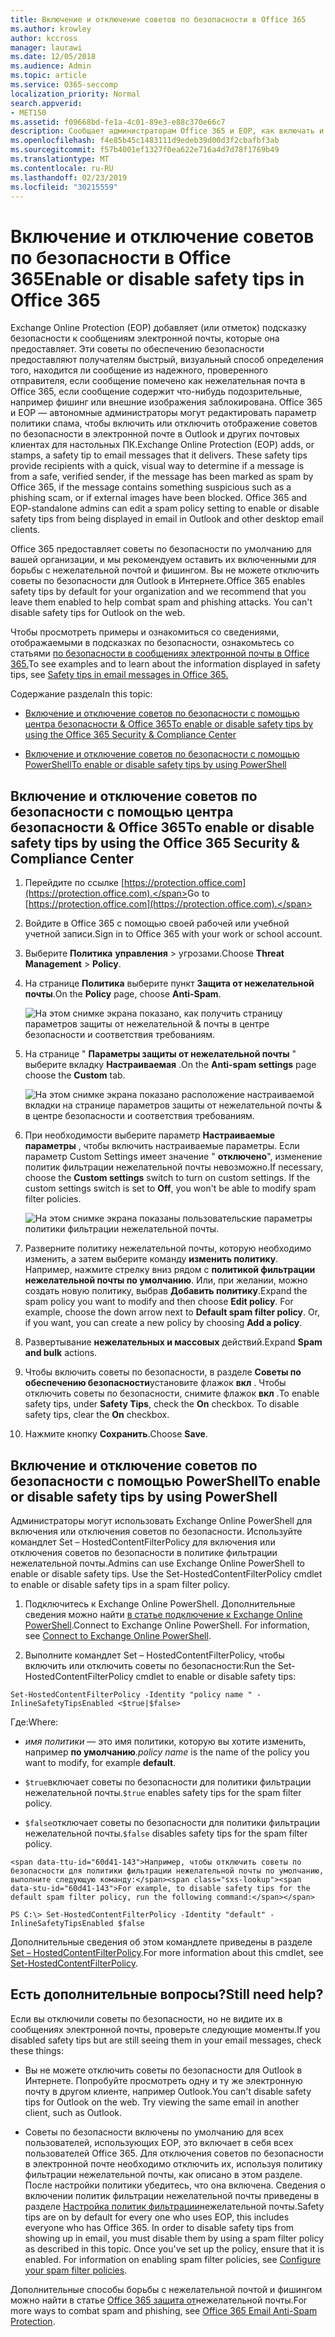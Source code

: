 ```yaml
---
title: Включение и отключение советов по безопасности в Office 365
ms.author: krowley
author: kccross
manager: laurawi
ms.date: 12/05/2018
ms.audience: Admin
ms.topic: article
ms.service: O365-seccomp
localization_priority: Normal
search.appverid:
- MET150
ms.assetid: f09668bd-fe1a-4c01-89e3-e88c370e66c7
description: Сообщает администраторам Office 365 и EOP, как включать и отключать советы по безопасности в сообщениях электронной почты.
ms.openlocfilehash: f4e85b45c1483111d9edeb39d00d3f2cbafbf3ab
ms.sourcegitcommit: f57b4001ef1327f0ea622e716a4d7d78f1769b49
ms.translationtype: MT
ms.contentlocale: ru-RU
ms.lasthandoff: 02/23/2019
ms.locfileid: "30215559"
---
```

# <a name="enable-or-disable-safety-tips-in-office-365"></a><span data-ttu-id="60d41-103">Включение и отключение советов по безопасности в Office 365</span><span class="sxs-lookup"><span data-stu-id="60d41-103">Enable or disable safety tips in Office 365</span></span>

<span data-ttu-id="60d41-p101">Exchange Online Protection (EOP) добавляет (или отметок) подсказку безопасности к сообщениям электронной почты, которые она предоставляет. Эти советы по обеспечению безопасности предоставляют получателям быстрый, визуальный способ определения того, находится ли сообщение из надежного, проверенного отправителя, если сообщение помечено как нежелательная почта в Office 365, если сообщение содержит что-нибудь подозрительные, например фишинг или внешние изображения заблокирована. Office 365 и EOP — автономные администраторы могут редактировать параметр политики спама, чтобы включить или отключить отображение советов по безопасности в электронной почте в Outlook и других почтовых клиентах для настольных ПК.</span><span class="sxs-lookup"><span data-stu-id="60d41-p101">Exchange Online Protection (EOP) adds, or stamps, a safety tip to email messages that it delivers. These safety tips provide recipients with a quick, visual way to determine if a message is from a safe, verified sender, if the message has been marked as spam by Office 365, if the message contains something suspicious such as a phishing scam, or if external images have been blocked. Office 365 and EOP-standalone admins can edit a spam policy setting to enable or disable safety tips from being displayed in email in Outlook and other desktop email clients.</span></span> 
  
<span data-ttu-id="60d41-p102">Office 365 предоставляет советы по безопасности по умолчанию для вашей организации, и мы рекомендуем оставить их включенными для борьбы с нежелательной почтой и фишингом. Вы не можете отключить советы по безопасности для Outlook в Интернете.</span><span class="sxs-lookup"><span data-stu-id="60d41-p102">Office 365 enables safety tips by default for your organization and we recommend that you leave them enabled to help combat spam and phishing attacks. You can't disable safety tips for Outlook on the web.</span></span>
  
<span data-ttu-id="60d41-109">Чтобы просмотреть примеры и ознакомиться со сведениями, отображаемыми в подсказках по безопасности, ознакомьтесь со статьями [по безопасности в сообщениях электронной почты в Office 365.](safety-tips-in-office-365.md)</span><span class="sxs-lookup"><span data-stu-id="60d41-109">To see examples and to learn about the information displayed in safety tips, see [Safety tips in email messages in Office 365.](safety-tips-in-office-365.md)</span></span>
  
<span data-ttu-id="60d41-110">Содержание раздела</span><span class="sxs-lookup"><span data-stu-id="60d41-110">In this topic:</span></span>
  
- [<span data-ttu-id="60d41-111">Включение и отключение советов по безопасности с помощью центра безопасности &amp; Office 365</span><span class="sxs-lookup"><span data-stu-id="60d41-111">To enable or disable safety tips by using the Office 365 Security &amp; Compliance Center</span></span>](enable-or-disable-safety-tips.md#SandCCsafetytip)
    
- [<span data-ttu-id="60d41-112">Включение и отключение советов по безопасности с помощью PowerShell</span><span class="sxs-lookup"><span data-stu-id="60d41-112">To enable or disable safety tips by using PowerShell</span></span>](enable-or-disable-safety-tips.md#pshellsafetytip)
    
## <a name="to-enable-or-disable-safety-tips-by-using-the-office-365-security-amp-compliance-center"></a><span data-ttu-id="60d41-113">Включение и отключение советов по безопасности с помощью центра безопасности &amp; Office 365</span><span class="sxs-lookup"><span data-stu-id="60d41-113">To enable or disable safety tips by using the Office 365 Security &amp; Compliance Center</span></span>
<span data-ttu-id="60d41-114"><a name="SandCCsafetytip"> </a></span><span class="sxs-lookup"><span data-stu-id="60d41-114"></span></span>

1. <span data-ttu-id="60d41-115">Перейдите по ссылке [https://protection.office.com](https://protection.office.com).</span><span class="sxs-lookup"><span data-stu-id="60d41-115">Go to [https://protection.office.com](https://protection.office.com).</span></span>
    
2. <span data-ttu-id="60d41-116">Войдите в Office 365 с помощью своей рабочей или учебной учетной записи.</span><span class="sxs-lookup"><span data-stu-id="60d41-116">Sign in to Office 365 with your work or school account.</span></span>
    
3. <span data-ttu-id="60d41-117">Выберите **Политика** **управления** \> угрозами.</span><span class="sxs-lookup"><span data-stu-id="60d41-117">Choose **Threat Management** \> **Policy**.</span></span> 
    
4. <span data-ttu-id="60d41-118">На странице **Политика** выберите пункт **Защита от нежелательной почты**.</span><span class="sxs-lookup"><span data-stu-id="60d41-118">On the **Policy** page, choose **Anti-Spam**.</span></span>
    
    ![На этом снимке экрана показано, как получить страницу параметров защиты от нежелательной &amp; почты в центре безопасности и соответствия требованиям.](media/b8eb2ee3-2eb1-4ea2-b138-f6d7fb2e23de.png)
  
5. <span data-ttu-id="60d41-120">На странице " **Параметры защиты от нежелательной почты** " выберите вкладку **Настраиваемая** .</span><span class="sxs-lookup"><span data-stu-id="60d41-120">On the **Anti-spam settings** page choose the **Custom** tab.</span></span> 
    
    ![На этом снимке экрана показано расположение настраиваемой вкладки на странице параметров защиты от нежелательной почты &amp; в центре безопасности и соответствия требованиям.](media/1d688d23-e6f3-4de5-84a7-e8ce31786193.png)
  
6. <span data-ttu-id="60d41-p103">При необходимости выберите параметр **Настраиваемые параметры** , чтобы включить настраиваемые параметры. Если параметр Custom Settings имеет значение " **отключено**", изменение политик фильтрации нежелательной почты невозможно.</span><span class="sxs-lookup"><span data-stu-id="60d41-p103">If necessary, choose the **Custom settings** switch to turn on custom settings. If the custom settings switch is set to **Off**, you won't be able to modify spam filter policies.</span></span>
    
    ![На этом снимке экрана показаны пользовательские параметры политики фильтрации нежелательной почты.](media/94f900ad-b556-4a31-a3ac-acfcd72e71b8.png)
  
7. <span data-ttu-id="60d41-p104">Разверните политику нежелательной почты, которую необходимо изменить, а затем выберите команду **изменить политику**. Например, нажмите стрелку вниз рядом с **политикой фильтрации нежелательной почты по умолчанию**. Или, при желании, можно создать новую политику, выбрав **Добавить политику**.</span><span class="sxs-lookup"><span data-stu-id="60d41-p104">Expand the spam policy you want to modify and then choose **Edit policy**. For example, choose the down arrow next to **Default spam filter policy**. Or, if you want, you can create a new policy by choosing **Add a policy**.</span></span>
    
8. <span data-ttu-id="60d41-128">Развертывание **нежелательных и массовых** действий.</span><span class="sxs-lookup"><span data-stu-id="60d41-128">Expand **Spam and bulk** actions.</span></span> 
    
9. <span data-ttu-id="60d41-p105">Чтобы включить советы по безопасности, в разделе **Советы по обеспечению безопасности**установите флажок **вкл** . Чтобы отключить советы по безопасности, снимите флажок **вкл** .</span><span class="sxs-lookup"><span data-stu-id="60d41-p105">To enable safety tips, under **Safety Tips**, check the **On** checkbox. To disable safety tips, clear the **On** checkbox.</span></span> 
    
10. <span data-ttu-id="60d41-131">Нажмите кнопку **Сохранить**.</span><span class="sxs-lookup"><span data-stu-id="60d41-131">Choose **Save**.</span></span>
    
## <a name="to-enable-or-disable-safety-tips-by-using-powershell"></a><span data-ttu-id="60d41-132">Включение и отключение советов по безопасности с помощью PowerShell</span><span class="sxs-lookup"><span data-stu-id="60d41-132">To enable or disable safety tips by using PowerShell</span></span>
<span data-ttu-id="60d41-133"><a name="pshellsafetytip"> </a></span><span class="sxs-lookup"><span data-stu-id="60d41-133"></span></span>

<span data-ttu-id="60d41-p106">Администраторы могут использовать Exchange Online PowerShell для включения или отключения советов по безопасности. Используйте командлет Set – HostedContentFilterPolicy для включения или отключения советов по безопасности в политике фильтрации нежелательной почты.</span><span class="sxs-lookup"><span data-stu-id="60d41-p106">Admins can use Exchange Online PowerShell to enable or disable safety tips. Use the Set-HostedContentFilterPolicy cmdlet to enable or disable safety tips in a spam filter policy.</span></span>
  
1. <span data-ttu-id="60d41-p107">Подключитесь к Exchange Online PowerShell. Дополнительные сведения можно найти [в статье подключение к Exchange Online PowerShell](http://go.microsoft.com/fwlink/p/?LinkId=396554).</span><span class="sxs-lookup"><span data-stu-id="60d41-p107">Connect to Exchange Online PowerShell. For information, see [Connect to Exchange Online PowerShell](http://go.microsoft.com/fwlink/p/?LinkId=396554).</span></span>
    
2. <span data-ttu-id="60d41-138">Выполните командлет Set – HostedContentFilterPolicy, чтобы включить или отключить советы по безопасности:</span><span class="sxs-lookup"><span data-stu-id="60d41-138">Run the Set-HostedContentFilterPolicy cmdlet to enable or disable safety tips:</span></span>
    
  ```
  Set-HostedContentFilterPolicy -Identity "policy name " -InlineSafetyTipsEnabled <$true|$false>
  ```

<span data-ttu-id="60d41-139">Где:</span><span class="sxs-lookup"><span data-stu-id="60d41-139">Where:</span></span>
    
  -  <span data-ttu-id="60d41-140">*имя политики* — это имя политики, которую вы хотите изменить, например **по умолчанию**.</span><span class="sxs-lookup"><span data-stu-id="60d41-140">*policy name*  is the name of the policy you want to modify, for example **default**.</span></span>
    
  -  <span data-ttu-id="60d41-141">`$true`включает советы по безопасности для политики фильтрации нежелательной почты.</span><span class="sxs-lookup"><span data-stu-id="60d41-141">`$true` enables safety tips for the spam filter policy.</span></span> 
    
  -  <span data-ttu-id="60d41-142">`$false`отключает советы по безопасности для политики фильтрации нежелательной почты.</span><span class="sxs-lookup"><span data-stu-id="60d41-142">`$false` disables safety tips for the spam filter policy.</span></span> 
    
    <span data-ttu-id="60d41-143">Например, чтобы отключить советы по безопасности для политики фильтрации нежелательной почты по умолчанию, выполните следующую команду:</span><span class="sxs-lookup"><span data-stu-id="60d41-143">For example, to disable safety tips for the default spam filter policy, run the following command:</span></span>
    
  ```
  PS C:\> Set-HostedContentFilterPolicy -Identity "default" -InlineSafetyTipsEnabled $false
  ```

<span data-ttu-id="60d41-144">Дополнительные сведения об этом командлете приведены в разделе [Set – HostedContentFilterPolicy](https://technet.microsoft.com/library/jj200781.aspx).</span><span class="sxs-lookup"><span data-stu-id="60d41-144">For more information about this cmdlet, see [Set-HostedContentFilterPolicy](https://technet.microsoft.com/library/jj200781.aspx).</span></span>
    
## <a name="still-need-help"></a><span data-ttu-id="60d41-145">Есть дополнительные вопросы?</span><span class="sxs-lookup"><span data-stu-id="60d41-145">Still need help?</span></span>
<span data-ttu-id="60d41-146"><a name="pshellsafetytip"> </a></span><span class="sxs-lookup"><span data-stu-id="60d41-146"></span></span>

<span data-ttu-id="60d41-147">Если вы отключили советы по безопасности, но не видите их в сообщениях электронной почты, проверьте следующие моменты.</span><span class="sxs-lookup"><span data-stu-id="60d41-147">If you disabled safety tips but are still seeing them in your email messages, check these things:</span></span>
  
- <span data-ttu-id="60d41-p108">Вы не можете отключить советы по безопасности для Outlook в Интернете. Попробуйте просмотреть одну и ту же электронную почту в другом клиенте, например Outlook.</span><span class="sxs-lookup"><span data-stu-id="60d41-p108">You can't disable safety tips for Outlook on the web. Try viewing the same email in another client, such as Outlook.</span></span>
    
- <span data-ttu-id="60d41-p109">Советы по безопасности включены по умолчанию для всех пользователей, использующих EOP, это включает в себя всех пользователей Office 365. Для отключения советов по безопасности в электронной почте необходимо отключить их, используя политику фильтрации нежелательной почты, как описано в этом разделе. После настройки политики убедитесь, что она включена. Сведения о включении политик фильтрации нежелательной почты приведены в разделе [Настройка политик фильтрации](https://technet.microsoft.com/library/jj200684.aspx)нежелательной почты.</span><span class="sxs-lookup"><span data-stu-id="60d41-p109">Safety tips are on by default for every one who uses EOP, this includes everyone who has Office 365. In order to disable safety tips from showing up in email, you must disable them by using a spam filter policy as described in this topic. Once you've set up the policy, ensure that it is enabled. For information on enabling spam filter policies, see [Configure your spam filter policies](https://technet.microsoft.com/library/jj200684.aspx).</span></span>
    
<span data-ttu-id="60d41-154">Дополнительные способы борьбы с нежелательной почтой и фишингом можно найти в статье [Office 365 защита от](anti-spam-protection.md)нежелательной почты.</span><span class="sxs-lookup"><span data-stu-id="60d41-154">For more ways to combat spam and phishing, see [Office 365 Email Anti-Spam Protection](anti-spam-protection.md).</span></span>
  

